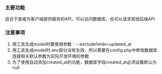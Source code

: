 ### 主要功能

适合于直接为客户端提供服务的API，可以访问数据库，也可以请求其他后端API

### 注意事项

1. 用工具生成model时要使用参数：--excludefields=updated_at
2. 用工具生成model时.env部分没有生效，所以需要在config.php中修改数据库连接相关默认参数为实际开发环境的参数
3. 为了使用自动添加created_at的功能，数据库字段created_at必须设置默认为null

